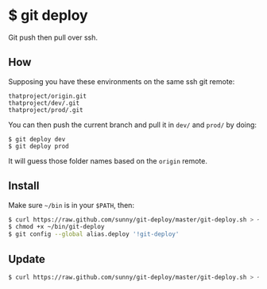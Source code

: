 $ git deploy
============

Git push then pull over ssh.

How
---

Supposing you have these environments on the same ssh git remote:

    thatproject/origin.git
    thatproject/dev/.git
    thatproject/prod/.git

You can then push the current branch and pull it in `dev/` and `prod/` by doing:

    $ git deploy dev
    $ git deploy prod

It will guess those folder names based on the `origin` remote.


Install
-------

Make sure `~/bin` is in your `$PATH`, then:

```sh
$ curl https://raw.github.com/sunny/git-deploy/master/git-deploy.sh > ~/bin/git-deploy
$ chmod +x ~/bin/git-deploy
$ git config --global alias.deploy '!git-deploy'
```

Update
------

```sh
$ curl https://raw.github.com/sunny/git-deploy/master/git-deploy.sh > ~/bin/git-deploy
```
